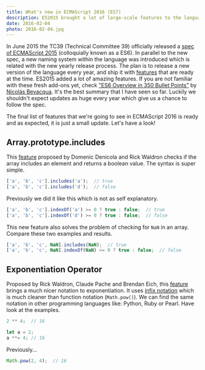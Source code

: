 ```yaml
---
title: What's new in ECMAScript 2016 (ES7)
description: ES2015 brought a lot of large-scale features to the language. The new release process is going to introduce a few small bits every year. Here's what's new in ES2016.
date: 2016-02-04
photo: 2016-02-04.jpg
---
```


In June 2015 the TC39 (Technical Committee 39) officially released a [spec of ECMAScript 2015](http://www.ecma-international.org/ecma-262/6.0/) (colloquially known as a ES6). In parallel to the new spec, a new naming system within the language was introduced which is related with the new yearly release process. The plan is to release a new version of the language every year, and ship it with [features](https://github.com/tc39/ecma262/blob/master/README.md) that are ready at the time. ES2015 added a lot of amazing features. If you are not familiar with these fresh add-ons yet, check ["ES6 Overview in 350 Bullet Points"](https://ponyfoo.com/articles/es6) by [Nicolás Bevacqua](https://twitter.com/nzgb?lang=en). It's the best summary that I have seen so far. Luckily we shouldn't expect updates as huge every year which give us a chance to follow the spec.

The final list of features that we're going to see in ECMAScript 2016 is ready and as expected, it is just a small update. Let's have a look!

## Array.prototype.includes

This [feature](https://github.com/tc39/Array.prototype.includes/) proposed by Domenic Denicola and Rick Waldron  checks if the array includes an element and returns a boolean value. The syntax is super simple.

```js
['a', 'b', 'c'].includes('a');  // true
['a', 'b', 'c'].includes('d');  // false
```

Previously we did it like this which is not as self explanatory.

```js
['a', 'b', 'c'].indexOf('a') >= 0 ? true : false;  // true
['a', 'b', 'c'].indexOf('d') >= 0 ? true : false;  // false
```

This new feature also solves the problem of checking for `NaN` in an array. Compare these two examples and results.

```js
['a', 'b', 'c', NaN].includes(NaN);  // true
['a', 'b', 'c', NaN].indexOf(NaN) >= 0 ? true : false;  // false
```

## Exponentiation Operator

Proposed by Rick Waldron, Claude Pache and Brendan Eich, this [feature](https://github.com/rwaldron/exponentiation-operator) brings a much nicer notation to exponentiation. It uses [infix notation](https://en.wikipedia.org/wiki/Infix_notation) which is much cleaner than function notation (`Math.pow()`). We can find the same notation in other programming languages like: Python, Ruby or Pearl. Have look at the examples.

```js
2 ** 4;  // 16
```

```js
let a = 2;
a **= 4; // 16
```

Previously...

```js
Math.pow(2, 4);  // 16
```
